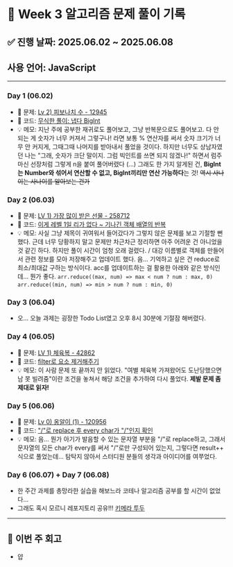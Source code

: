# 📘 Week 3 알고리즘 문제 풀이 기록

## ✅ 진행 날짜: 2025.06.02 ~ 2025.06.08

## 사용 언어: JavaScript

---

### Day 1 (06.02)

- 🔗 문제: [Lv 2) 피보나치 수 - 12945](https://school.programmers.co.kr/learn/courses/30/lessons/12945)
- 📁 코드: [무식한 풀이: 냅다 BigInt](https://github.com/makee-ham/algo-gogo/tree/main/%ED%94%84%EB%A1%9C%EA%B7%B8%EB%9E%98%EB%A8%B8%EC%8A%A4/2/12945.%E2%80%85%ED%94%BC%EB%B3%B4%EB%82%98%EC%B9%98%E2%80%85%EC%88%98)
- 💡 메모: 지난 주에 공부한 재귀로도 풀어보고, 그냥 반복문으로도 풀어보고. 다 안 되는 게 숫자가 너무 커져서 그렇구나! 라면 보통 % 연산자를 써서 숫자 크기가 너무 안 커지게, 그때그때 나머지를 받아내서 풀었을 것이다. 하지만 너무도 상남자였던 나는 "그래, 숫자가 크단 말이지. 그럼 빅인트를 쓰면 되지 않겠나!" 하면서 럼주 마신 선장처럼 그렇게 n을 붙여 풀어버렸다 (...) 그래도 한 가지 알게된 건, **BigInt는 Number와 섞어서 연산할 수 없고, BigInt끼리만 연산 가능하다**는 것! ~~역시 사나이는 사나이를 알아보는 건가~~

### Day 2 (06.03)

- 🔗 문제: [LV 1) 가장 많이 받은 선물 - 258712](https://school.programmers.co.kr/learn/courses/30/lessons/258712)
- 📁 코드: [이게 레벨 1일 리가 없다 ~ 기나긴 객체 배열의 반복](https://github.com/makee-ham/algo-gogo/tree/main/%ED%94%84%EB%A1%9C%EA%B7%B8%EB%9E%98%EB%A8%B8%EC%8A%A4/1/258712.%E2%80%85%EA%B0%80%EC%9E%A5%E2%80%85%EB%A7%8E%EC%9D%B4%E2%80%85%EB%B0%9B%EC%9D%80%E2%80%85%EC%84%A0%EB%AC%BC)
- 💡 메모: 사실 그냥 제목이 귀여워서 들어갔다가 그렇지 않은 문제를 보고 기절할 뻔했다. 근데 너무 당황하지 말고 문제만 차근차근 정리하면 아주 어려운 건 아니었을 것 같긴 하다. 하지만 풀이 시간이 엄청 오래 걸렸다. / 대강 이름별로 객체를 만들어서 관련 정보를 모아 저장해주고 업데이트 했다. 음... 기억하고 싶은 건 reduce로 최소/최대값 구하는 방식이다. acc를 업데이트하는 걸 활용한 아래와 같은 방식인데... 뭔가 좋다.
  `arr.reduce((max, num) => max < num ? num : max, 0)`
  `arr.reduce((min, num) => min > num ? num : min, 0)`

### Day 3 (06.04)

- 오... 오늘 과제는 굉장한 Todo List였고 오후 8시 30분에 기절잠 해버렸다.

### Day 4 (06.05)

- 🔗 문제: [LV 1) 체육복 - 42862](https://school.programmers.co.kr/learn/courses/30/lessons/42862)
- 📁 코드: [filter로 요소 제거해주기](https://github.com/makee-ham/algo-gogo/tree/main/%ED%94%84%EB%A1%9C%EA%B7%B8%EB%9E%98%EB%A8%B8%EC%8A%A4/1/42862.%E2%80%85%EC%B2%B4%EC%9C%A1%EB%B3%B5)
- 💡 메모: 이 사람 문제 또 끝까지 안 읽었다. "여별 체육복 가져왔어도 도난당했으면 남 못 빌려줌"이란 조건을 놓쳐서 해당 조건을 추가하여 다시 풀었다. **제발 문제 좀 제대로 읽자!**

### Day 5 (06.06)

- 🔗 문제: [Lv 0) 옹알이 (1) - 120956](https://school.programmers.co.kr/learn/courses/30/lessons/120956)
- 📁 코드: ["/"로 replace 후 every char가 "/"인지 확인](https://github.com/makee-ham/algo-gogo/tree/main/%ED%94%84%EB%A1%9C%EA%B7%B8%EB%9E%98%EB%A8%B8%EC%8A%A4/0/120956.%E2%80%85%EC%98%B9%EC%95%8C%EC%9D%B4%E2%80%85%EF%BC%881%EF%BC%89)
- 💡 메모: 음... 뭔가 아기가 발음할 수 있는 문자열 부분을 "/"로 replace하고, 그래서 문자열의 모든 char가 every를 써서 "/"로만 구성되어 있는지, 그렇다면 result++ 식으로 풀었는데... 탐탁지 않아서 스터디원 분들의 생각과 아이디어를 여쭈었다.

### Day 6 (06.07) + Day 7 (06.08)

- 한 주간 과제를 총망라한 실습을 해보느라 코테나 알고리즘 공부를 할 시간이 없었다...
- 그래도 혹시 모르니 레포지토리 공유!!! [키메라 투두](https://github.com/makee-ham/todo-list)

---

## 📌 이번 주 회고

- 얍
